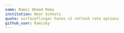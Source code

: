 ```yaml
---
name: Ramii Ahmed Ramy
institution: Noor Schools
quote: surfaceflinger hates >2 refresh rate options
github_user: Ramisky
---
```

